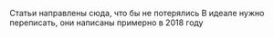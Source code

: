 Статьи направлены сюда, что бы не потерялись
В идеале нужно переписать, они написаны примерно в 2018 году


